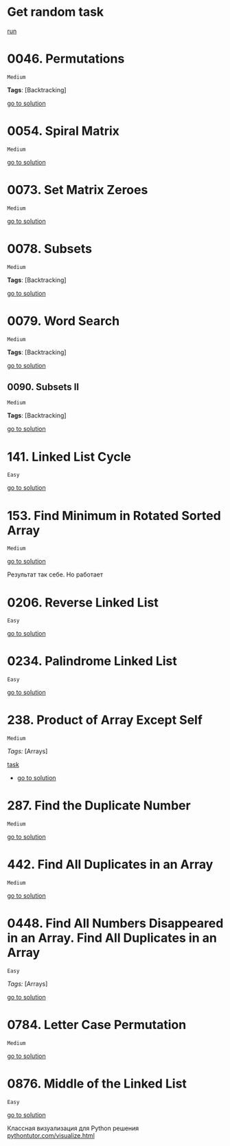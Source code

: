 # Get random task

[run](./get-random-task/get-random-task.go)

# 0046. Permutations

    Medium
**Tags**: [Backtracking]

[go to solution](./0046-permutations.go)

# 0054. Spiral Matrix

    Medium

[go to solution](./0054-spiral-matrix.go)

# 0073. Set Matrix Zeroes

    Medium 

[go to solution](./073-set-matrix-zeroes.go)

# 0078. Subsets

    Medium
**Tags**: [Backtracking]

[go to solution](./0078-subsets.go)

# 0079. Word Search

    Medium
**Tags**: [Backtracking]

[go to solution](./0079-word-search.go)

## 0090. Subsets II

    Medium
**Tags**: [Backtracking]

[go to solution](./0079-word-search.go)

# 141. Linked List Cycle

    Easy 

[go to solution](./141-linked-list-cycle.go)

# 153. Find Minimum in Rotated Sorted Array

    Medium

[go to solution](./153-find-minimum-in-rotated-sorted-array.go)

Результат так себе. Но работает

# 0206. Reverse Linked List

    Easy

[go to solution](./0206-reverse-linked-list.go)

# 0234. Palindrome Linked List

    Easy

[go to solution](./0234-palindrome-linked-list.go)

# 238. Product of Array Except Self

    Medium
*Tags:* [Arrays]

[task](https://leetcode.com/problems/product-of-array-except-self/)
- [go to solution](./238-product-of-array-except-self.go)

# 287. Find the Duplicate Number

    Medium

[go to solution](./287-find-the-duplicate-number.go)

# 442. Find All Duplicates in an Array

    Medium

[go to solution](./442-find-all-duplicates-in-an-array.go)

# 0448. Find All Numbers Disappeared in an Array. Find All Duplicates in an Array

    Easy
*Tags:* [Arrays]

[go to solution](./0448-find-all-numbers-disappeared-in-an-array.go)

# 0784. Letter Case Permutation

    Medium

[go to solution](./0784-letter-case-permutation.go)

# 0876. Middle of the Linked List

    Easy

[go to solution](./0876-middle-of-the-linked-list.go)

Классная визуализация для Python решения
[pythontutor.com/visualize.html](https://pythontutor.com/visualize.html?mode=display#code=def%20findDuplicates%28nums%29%3A%0A%20%20%20%20result%20%3D%20%5B%5D%0A%20%20%20%20%0A%20%20%20%20for%20num%20in%20nums%3A%0A%20%20%20%20%20%20if%20nums%5Babs%28num%29%20-%201%5D%20%3C%200%3A%0A%20%20%20%20%20%20%20%20result.append%28abs%28num%29%29%0A%20%20%20%20%20%20nums%5Babs%28num%29%20-%201%5D%20*%3D%20-1%0A%20%20%20%20%20%0A%20%20%20%20return%20result%0A%0AfindDuplicates%284,%203,%202,%207,%208,%202,%203,%201%29&cumulative=false&curInstr=0&heapPrimitives=nevernest&mode=display&origin=opt-frontend.js&py=3&rawInputLstJSON=%5B%5D&textReferences=false)